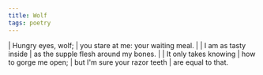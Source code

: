 ```yaml
---
title: Wolf
tags: poetry
---
```


| Hungry eyes, wolf;
| you stare at me: your waiting meal.
|
| I am as tasty inside
| as the supple flesh around my bones.
|
| It only takes knowing
| how to gorge me open;
| but I'm sure your razor teeth
| are equal to that.
